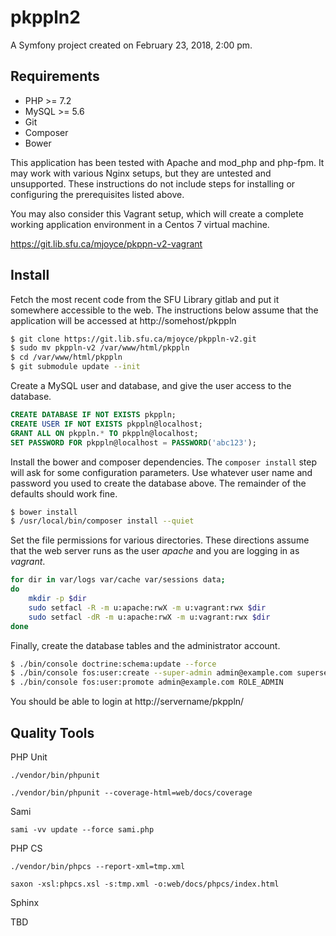 pkppln2
=======

A Symfony project created on February 23, 2018, 2:00 pm.

Requirements
------------

 * PHP >= 7.2
 * MySQL >= 5.6
 * Git
 * Composer
 * Bower
 
This application has been tested with Apache and mod_php and php-fpm. It 
may work with various Nginx setups, but they are untested and unsupported. These 
instructions do not include steps for installing or configuring the 
prerequisites listed above.

You may also consider this Vagrant setup, which will create a complete working 
application environment in a Centos 7 virtual machine.

https://git.lib.sfu.ca/mjoyce/pkppn-v2-vagrant

Install
-------

Fetch the most recent code from the SFU Library gitlab and put it 
somewhere accessible to the web. The instructions below assume that the application
will be accessed at http://somehost/pkppln

```bash
$ git clone https://git.lib.sfu.ca/mjoyce/pkppln-v2.git
$ sudo mv pkppln-v2 /var/www/html/pkppln
$ cd /var/www/html/pkppln
$ git submodule update --init
```

Create a MySQL user and database, and give the user access to the database.

```sql
CREATE DATABASE IF NOT EXISTS pkppln;
CREATE USER IF NOT EXISTS pkppln@localhost;
GRANT ALL ON pkppln.* TO pkppln@localhost;
SET PASSWORD FOR pkppln@localhost = PASSWORD('abc123');
```

Install the bower and composer dependencies. The `composer install` step 
will ask for some configuration parameters. Use whatever user name and password 
you used to create the database above. The remainder of the defaults should 
work fine.

```bash
$ bower install
$ /usr/local/bin/composer install --quiet
```

Set the file permissions for various directories. These directions assume that the 
web server runs as the user _apache_ and you are logging in as _vagrant_.

```bash
for dir in var/logs var/cache var/sessions data;
do
    mkdir -p $dir
    sudo setfacl -R -m u:apache:rwX -m u:vagrant:rwx $dir
    sudo setfacl -dR -m u:apache:rwX -m u:vagrant:rwx $dir
done
```

Finally, create the database tables and the administrator account.

```bash
$ ./bin/console doctrine:schema:update --force
$ ./bin/console fos:user:create --super-admin admin@example.com supersecret Admin Library
$ ./bin/console fos:user:promote admin@example.com ROLE_ADMIN

```

You should be able to login at http://servername/pkppln/

Quality Tools
-------------

PHP Unit

`./vendor/bin/phpunit`

`./vendor/bin/phpunit --coverage-html=web/docs/coverage`

Sami

`sami -vv update --force sami.php`

PHP CS

`./vendor/bin/phpcs --report-xml=tmp.xml`

`saxon -xsl:phpcs.xsl -s:tmp.xml -o:web/docs/phpcs/index.html`

Sphinx

TBD
